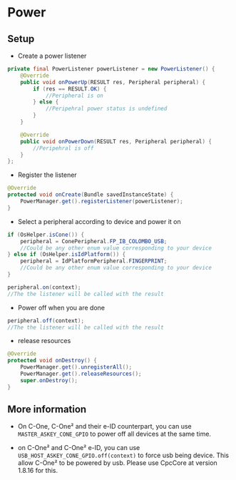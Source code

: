 Power
=====



Setup
-----

* Create a power listener

```java
private final PowerListener powerListener = new PowerListener() {
    @Override
    public void onPowerUp(RESULT res, Peripheral peripheral) {
        if (res == RESULT.OK) {
            //Peripheral is on
        } else {
            //Peripehral power status is undefined
        }
    }

    @Override
    public void onPowerDown(RESULT res, Peripheral peripheral) {
        //Peripehral is off
    }
};
```

 * Register the listener

```java
@Override
protected void onCreate(Bundle savedInstanceState) {
    PowerManager.get().registerListener(powerListener);
}
```

 * Select a peripheral according to device and power it on

```java
if (OsHelper.isCone()) {
    peripheral = ConePeripheral.FP_IB_COLOMBO_USB;
	//Could be any other enum value corresponding to your device
} else if (OsHelper.isIdPlatform()) {
    peripheral = IdPlatformPeripheral.FINGERPRINT;
	//Could be any other enum value corresponding to your device
}

peripheral.on(context);
//The the listener will be called with the result
```

 * Power off when you are done

```java
peripheral.off(context);
//The the listener will be called with the result
```

 * release resources

```java
@Override
protected void onDestroy() {
    PowerManager.get().unregisterAll();
    PowerManager.get().releaseResources();
    super.onDestroy();
}
```

More information
----------------

- On C-One, C-One² and their e-ID counterpart, you can use `MASTER_ASKEY_CONE_GPIO` to power off all devices at the same time.

- on C-One² and C-One² e-ID, you can use `USB_HOST_ASKEY_CONE_GPIO.off(context)` to force usb being device. This allow C-One² to be powered by usb. Please use CpcCore at version 1.8.16 for this.
